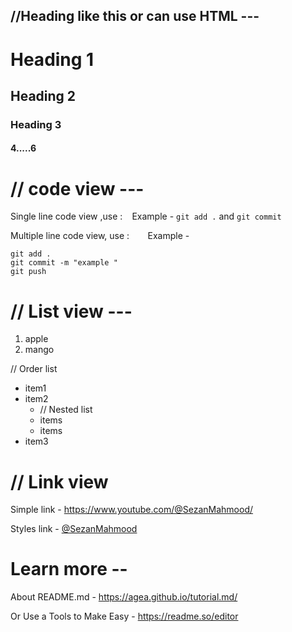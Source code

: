 ## //Heading like this or can use HTML ---
# Heading 1
## Heading 2
### Heading 3
#### 4.....6

# // code view  ---
Single line code view ,use : ` `
Example - `git add .` and  `git commit`

Multiple line code view, use : ```   ```
Example - 
``` 
git add .
git commit -m "example "
git push 
```

# // List view ---
1. apple
2. mango

// Order list 
- item1
- item2
  - // Nested list
  - items
  - items
- item3

# // Link view 
Simple link - https://www.youtube.com/@SezanMahmood/

Styles link - [@SezanMahmood](https://www.youtube.com/@SezanMahmood/)


# Learn more --
About README.md - https://agea.github.io/tutorial.md/

 Or Use a Tools to Make Easy - https://readme.so/editor












